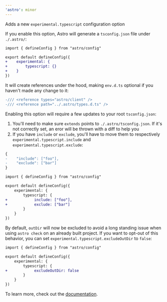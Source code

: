 ```yaml
---
'astro': minor
---
```


Adds a new `experimental.typescript` configuration option

If you enable this option, Astro will generate a `tsconfig.json` file under `./.astro/`:

```diff
import { defineConfig } from "astro/config"

export default defineConfig({
+    experimental: {
+        typescript: {}
+    }
})
```

It will create references under the hood, making `env.d.ts` optional if you haven't made any change to it:

```diff
-/// <reference types="astro/client" />
-/// <reference path="../.astro/types.d.ts" />
```

Enabling this option will require a few updates to your root `tsconfig.json`:

1. You'll need to make sure `extends` points to `./.astro/tsconfig.json`. If it's not correctly set, an eror will be thrown with a diff to help you
2. If you have `include` or `exclude`, you'll have to move them to respectively `experimental.typescript.include` and `experimental.typescript.exclude`:

```diff
{
-    "include": ["foo"],
-    "exclude": ["bar"]
}
```

```diff
import { defineConfig } from "astro/config"

export default defineConfig({
    experimental: {
        typescript: {
+            include: ["foo"],
+            exclude: ["bar"]
        }
    }
})
```

By default, `outDir` will now be excluded to avoid a long standing issue when using `astro check` on an already built project. If you want to opt-out of this behavior, you can set `experimental.typescript.excludeOutDir` to `false`:

```diff
import { defineConfig } from "astro/config"

export default defineConfig({
    experimental: {
        typescript: {
+            excludeOutDir: false
        }
    }
})
```

To learn more, check out the [documentation](https://docs.astro.build/en/reference/configuration-reference/#experimentaltypescript).